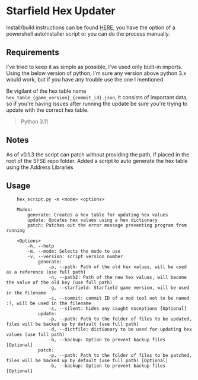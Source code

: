 # Starfield Hex Updater

Install/build instructions can be found [HERE](https://github.com/gazzamc/starfield_hex_updater/tree/main/docs), you have the option of a powershell autoInstaller script or you can do the process manually.

## Requirements
I've tried to keep it as simple as possible, I've used only built-in imports. Using the below version of python, I'm sure any version above python 3.x would work, but if you have any trouble use the one I mentioned.

Be vigilant of the hex table name `hex_table_{game_version}_{commit_id}.json`, it consists of important data, so if you're having issues after running the update be sure you're trying to update with the correct hex table.

> Python 3.11 

## Notes
As of v0.1.3 the script can patch without providing the path, if placed in the root of the SFSE repo folder.
Added a script to auto generate the hex table using the Address Libraries

## Usage
        hex_script.py -m <mode> <options>

        Modes:
            generate: Creates a hex table for updating hex values
            update: Updates hex values using a hex dictionary
            patch: Patches out the error message preventing program from running

        <Options>
            -h, --help
            -m, --mode: Selects the mode to use
            -v, --version: script version number
                generate:
                    -p, --path: Path of the old hex values, will be used as a reference (use full path)
                    -n, --path2: Path of the new hex values, will become the value of the old key (use full path)
                    -g, --starfield: Starfield game version, will be used in the filename
                    -c, --commit: commit ID of a mod tool not to be named :?, will be used in the filename
                    -s, --silent: hides any caught exceptions [Optional]
                update:
                    -p, --path: Path to the folder of files to be updated, files will be backed up by default (use full path)
                    -d, --dictfile: dictionary to be used for updating hex values (use full path)
                    -b, --backup: Option to prevent backup files [Optional]
                patch:
                    -p, --path: Path to the folder of files to be patched, files will be backed up by default (use full path) [Optional]
                    -b, --backup: Option to prevent backup files [Optional]
